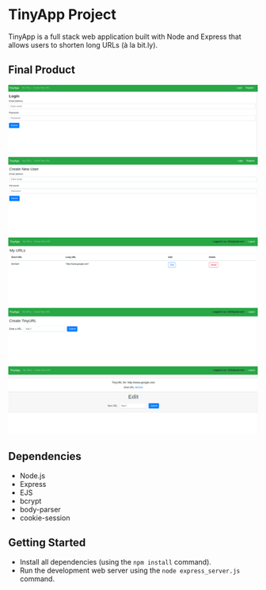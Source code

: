 # TinyApp Project

TinyApp is a full stack web application built with Node and Express that allows users to shorten long URLs (à la bit.ly).

## Final Product

!["Screenshot of Login Page"](https://github.com/MonicaLuca/tinyapp/blob/master/docs/login_tinyapp.png?raw=true)
!["Screenshot of Create New User"](https://github.com/MonicaLuca/tinyapp/blob/master/docs/register_tinyapp.png?raw=true)
!["Screenshot of My URLS Page"](https://github.com/MonicaLuca/tinyapp/blob/master/docs/urls_tinyapp.png?raw=true)
!["Screenshot of Create a New URL page"](https://github.com/MonicaLuca/tinyapp/blob/master/docs/create_tinyapp.png?raw=true)
!["Screenshot of Edit URL Page"](https://github.com/MonicaLuca/tinyapp/blob/master/docs/edit_tinyapp.png?raw=true)

## Dependencies

- Node.js
- Express
- EJS
- bcrypt
- body-parser
- cookie-session

## Getting Started

- Install all dependencies (using the `npm install` command).
- Run the development web server using the `node express_server.js` command.
